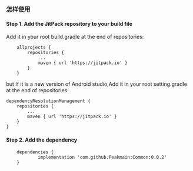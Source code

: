 ### 怎样使用
#### Step 1. Add the JitPack repository to your build file

Add it in your root build.gradle at the end of repositories:
```
	allprojects {
		repositories {
			...
			maven { url 'https://jitpack.io' }
		}
	}
```
but If it is a new version of Android studio,Add it in your root setting.gradle at the end of repositories:
```
dependencyResolutionManagement {
    repositories {
        ...
        maven { url 'https://jitpack.io' }
    }
}
```
#### Step 2. Add the dependency
```
	dependencies {
	        implementation 'com.github.Peakmain:Common:0.0.2'
	}
```
